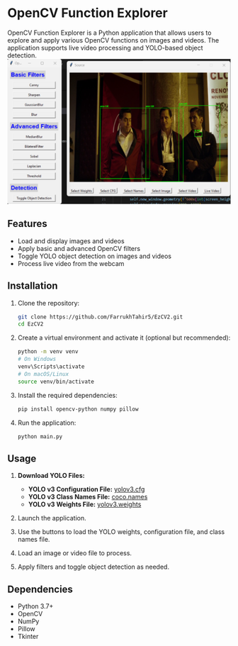 # OpenCV Function Explorer

OpenCV Function Explorer is a Python application that allows users to explore and apply various OpenCV functions on images and videos. The application supports live video processing and YOLO-based object detection.
![Face Detection Example](ss/SS1.png)
## Features

- Load and display images and videos
- Apply basic and advanced OpenCV filters
- Toggle YOLO object detection on images and videos
- Process live video from the webcam

## Installation

1. Clone the repository:

   ```sh
   git clone https://github.com/FarrukhTahir5/EzCV2.git
   cd EzCV2
   ```

2. Create a virtual environment and activate it (optional but recommended):

   ```sh
   python -m venv venv
   # On Windows
   venv\Scripts\activate
   # On macOS/Linux
   source venv/bin/activate
   ```

3. Install the required dependencies:

   ```sh
   pip install opencv-python numpy pillow
   ```

4. Run the application:

   ```sh
   python main.py
   ```
## Usage

1. **Download YOLO Files:**

   - **YOLO v3 Configuration File:** [yolov3.cfg](https://github.com/pjreddie/darknet/blob/master/cfg/yolov3.cfg)
   - **YOLO v3 Class Names File:** [coco.names](https://github.com/pjreddie/darknet/blob/master/data/coco.names)
   - **YOLO v3 Weights File:** [yolov3.weights](https://github.com/patrick013/Object-Detection---Yolov3/blob/master/model/yolov3.weights)
2. Launch the application.
3. Use the buttons to load the YOLO weights, configuration file, and class names file.
4. Load an image or video file to process.
5. Apply filters and toggle object detection as needed.

## Dependencies

- Python 3.7+
- OpenCV
- NumPy
- Pillow
- Tkinter
